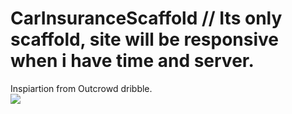 # CarInsuranceScaffold // Its only scaffold, site will be responsive when i have time and server.
Inspiartion from  Outcrowd dribble.
</br>
<img src="https://i.imgur.com/ltgQLJT.png"/>
